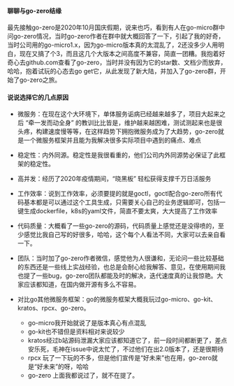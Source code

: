 #### 聊聊与go-zero结缘

最先接触go-zero是2020年10月国庆假期，说来也巧，看到有人在go-micro群中问go-zero情况，当时go-zero作者在群中就大概回答了一下，引起了我的好奇，当时公司用的go-micro1.x，因为go-micro版本真的太混乱了，2还没多少人用明白，现在又搞了个3，而且这几个大版本之间高度不兼容，简直一团糟。我抱着好奇心去github.com查看了go-zero，当时并没有因为它的star数、文档少而放弃，哈哈，抱着试玩的心态去go get它，从此发现了新大陆，并加入了go-zero群，开始了go-zero之旅。



#### 说说选择它的几点原因

- 微服务：在现在这个大环境下，单体服务诟病已经越来越多了，项目大起来之后 “牵一发而动全身” 的教训比比皆是，维护越来越困难，测试测起来也是很头疼，构建速度慢等等，在这样趋势下拥抱微服务成为了大趋势，go-zero就是一个微服务框架并且能为我解决很多实际项目中遇到的痛点、难点

- 稳定性：内外同源。稳定性是我很看重的，他们公司内外同源势必保证了此框架的稳定性。
- 高并发：经历了2020年疫情期间，“晓黑板” 轻松获得支撑千万日活服务
- 工作效率：说到工作效率，必须要提的就是goctl，goctl配合go-zero所有代码基本都是可以通过这个工具生成，只需要关心自己的业务逻辑即可，包括一键生成dockerfile，k8s的yaml文件，简直不要太爽，大大提高了工作效率

- 代码质量：大概看了一些go-zero的源码，代码质量上感觉还是没得喷的，至少感觉比我自己写的好很多，哈哈，这个每个人看法不同，大家可以去亲自看一下。

- 团队：当时加了go-zero作者微信，感觉他为人很谦和，无论问一些比较基础的东西还是一些线上实战经验，也总是会耐心给我解答、意见，在使用期间我也提了一些bug，go-zero团队都能及时的解决，迭代速度真的让我惊艳。大家应该都知道，在国内做开源有多么不容易。
- 对比go其他微服务框架：go的微服务框架大概我玩过go-micro、go-kit、kratos、rpcx、go-zero。
  - go-micro我开始就说了是版本真心有点混乱
  - go-kit也不错但是资料相对来说较少
  - kratos经过b站源码泄漏大家应该都知道它了，前一段时间都断更了，差点安乐死，毛神在issue中说太忙了，不过他们在出2.0版本了，还是很期待
  - rpcx 玩了一下玩的不多，但是他们宣传是“好未来”也在用，go-zero就是“好未来”的呀，哈哈
  - go-zero 上面我都说过了，就不在提了。

